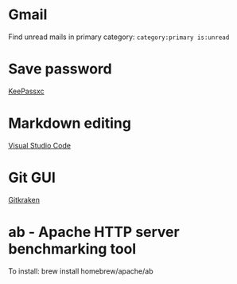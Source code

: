# Gmail
Find unread mails in primary category:
`category:primary is:unread`

# Save password
[KeePassxc](https://keepassxc.org)

# Markdown editing
[Visual Studio Code](https://code.visualstudio.com)

# Git GUI
[Gitkraken](https://www.gitkraken.com)

# ab - Apache HTTP server benchmarking tool
To install: brew install homebrew/apache/ab